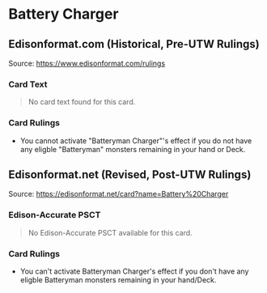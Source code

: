 # Battery Charger

## Edisonformat.com (Historical, Pre-UTW Rulings)

Source: https://www.edisonformat.com/rulings

### Card Text

> No card text found for this card.

### Card Rulings

*   You cannot activate "Batteryman Charger"'s effect if you do not have any eligble "Batteryman" monsters remaining in your hand or Deck.

## Edisonformat.net (Revised, Post-UTW Rulings)

Source: https://edisonformat.net/card?name=Battery%20Charger

### Edison-Accurate PSCT

> No Edison-Accurate PSCT available for this card.

### Card Rulings

*   You can't activate Batteryman Charger's effect if you don't have any eligble Batteryman monsters remaining in your hand/Deck.
            